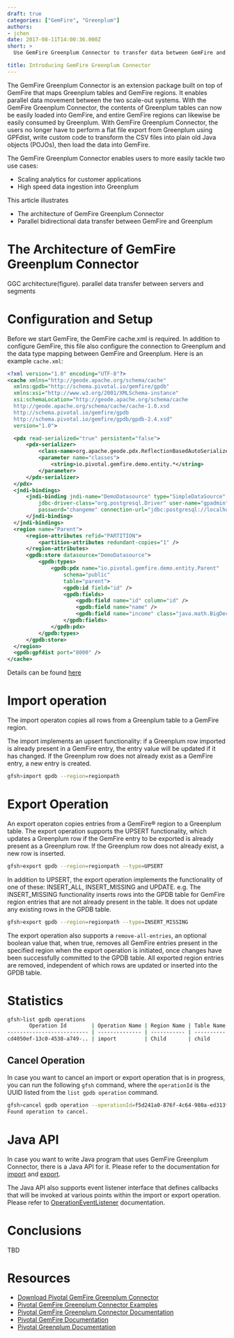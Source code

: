 ```yaml
---
draft: true
categories: ["GemFire", "Greenplum"]
authors:
- jchen
date: 2017-08-11T14:00:36.000Z
short: >
  Use GemFire Greenplum Connector to transfer data between GemFire and Greenplum.

title: Introducing GemFire Greenplum Connector
---
```


The GemFire Greenplum Connector is an extension package built on top of GemFire that maps Greenplum tables and GemFire regions. It enables parallel data movement between the two scale-out systems. With the GemFire Greenplum Connector, the contents of Greenplum tables can now be easily loaded into GemFire, and entire GemFire regions can likewise be easily consumed by Greenplum. With GemFire Greenplum Connector, the users no longer have to perform a flat file export from Greenplum using GPFdist, write custom code to transform the CSV files into plain old Java objects (POJOs), then load the data into GemFire.

The GemFire Greenplum Connector enables users to more easily tackle two use cases:

- Scaling analytics for customer applications
- High speed data ingestion into Greenplum

This article illustrates

- The architecture of GemFire Greenplum Connector
- Parallel bidirectional data transfer between GemFire and Greenplum

# The Architecture of GemFire Greenplum Connector

GGC architecture(figure). parallel data transfer between servers and segments

# Configuration and Setup

Before we start GemFire, the GemFire cache.xml is required. In addition to configure GemFire, this file also configure the connection to Greenplum and the data type mapping between GemFire and Greenplum. Here is an example `cache.xml`:
~~~xml
<?xml version="1.0" encoding="UTF-8"?>
<cache xmlns="http://geode.apache.org/schema/cache"
  xmlns:gpdb="http://schema.pivotal.io/gemfire/gpdb"
  xmlns:xsi="http://www.w3.org/2001/XMLSchema-instance"
  xsi:schemaLocation="http://geode.apache.org/schema/cache
  http://geode.apache.org/schema/cache/cache-1.0.xsd
  http://schema.pivotal.io/gemfire/gpdb
  http://schema.pivotal.io/gemfire/gpdb/gpdb-2.4.xsd"
  version="1.0">

  <pdx read-serialized="true" persistent="false">
      <pdx-serializer>
          <class-name>org.apache.geode.pdx.ReflectionBasedAutoSerializer</class-name>
          <parameter name="classes">
              <string>io.pivotal.gemfire.demo.entity.*</string>
          </parameter>
      </pdx-serializer>
  </pdx>
  <jndi-bindings>
      <jndi-binding jndi-name="DemoDatasource" type="SimpleDataSource"
          jdbc-driver-class="org.postgresql.Driver" user-name="gpadmin"
          password="changeme" connection-url="jdbc:postgresql://localhost:5432/gemfire_db">
      </jndi-binding>
  </jndi-bindings>
  <region name="Parent">
      <region-attributes refid="PARTITION">
          <partition-attributes redundant-copies="1" />
      </region-attributes>
      <gpdb:store datasource="DemoDatasource">
          <gpdb:types>
              <gpdb:pdx name="io.pivotal.gemfire.demo.entity.Parent"
                  schema="public"
                  table="parent">
                  <gpdb:id field="id" />
                  <gpdb:fields>
                      <gpdb:field name="id" column="id" />
                      <gpdb:field name="name" />
                      <gpdb:field name="income" class="java.math.BigDecimal" />
                  </gpdb:fields>
              </gpdb:pdx>
          </gpdb:types>
      </gpdb:store>
  </region>
  <gpdb:gpfdist port="8000" />
</cache>
~~~

Details can be found [here](http://ggc.docs.pivotal.io/ggc/mapping.html)


# Import operation

The import operaton copies all rows from a Greenplum table to a GemFire region.

The import implements an upsert functionality: if a Greenplum row imported is already present in a GemFire entry, the entry value will be updated if it has changed. If the Greenplum row does not already exist as a GemFire entry, a new entry is created.

~~~bash
gfsh>import gpdb --region=regionpath
~~~

# Export Operation

An export operaton copies entries from a GemFire® region to a Greenplum table. The export operation supports the UPSERT functionality, which updates a Greenplum row if the GemFire entry to be exported is already present as a Greenplum row. If the Greenplum row does not already exist, a new row is inserted.

~~~bash
gfsh>export gpdb --region=regionpath --type=UPSERT
~~~

In addition to UPSERT, the export operation implements the functionality of one of these: INSERT_ALL, INSERT_MISSING and UPDATE. e.g. The INSERT_MISSING functionality inserts rows into the GPDB table for GemFire region entries that are not already present in the table. It does not update any existing rows in the GPDB table.

~~~bash
gfsh>export gpdb --region=regionpath --type=INSERT_MISSING
~~~

The export operation also supports a `remove-all-entries`, an optional boolean value that, when true, removes all GemFire entries present in the specified region when the export operation is initiated, once changes have been successfully committed to the GPDB table. All exported region entries are removed, independent of which rows are updated or inserted into the GPDB table.

# Statistics
~~~bash
gfsh>list gpdb operations
       Operation Id        | Operation Name | Region Name | Table Name | User Name |          Start Time          | Rows Processed | Bytes Processed
-------------------------- | -------------- | ----------- | ---------- | --------- | ---------------------------- | -------------- | ---------------
cd4050ef-13c0-4538-a749-.. | import         | Child       | child      | root      | Mon Oct 17 15:21:35 PDT 2016 | 60000          | 2880000
~~~

## Cancel Operation
In case you want to cancel an import or export operation that is in progress, you can run the following `gfsh` command, where the `operationId` is the UUID listed from the `list gpdb operation` command.
~~~bash
gfsh>cancel gpdb operation --operationId=f5d241a0-876f-4c64-980a-ed313f3488ca
Found operation to cancel.
~~~

# Java API

In case you want to write Java program that uses GemFire Greenplum Connector, there is a Java API for it. Please refer to the documentation for [import](http://ggc.docs.pivotal.io/ggc/toGemFire.html) and [export](http://ggc.docs.pivotal.io/ggc/toGreenplum.html).

The Java API also supports event listener interface that defines callbacks that will be invoked at various points within the import or export operation. Please refer to [OperationEventListener](http://ggc.docs.pivotal.io/ggc/event-handlers.html) documentation.

# Conclusions
TBD

# Resources
- [Download Pivotal GemFire Greenplum Connector](https://network.pivotal.io/products/pivotal-gemfire)
- [Pivotal GemFire Greenplum Connector Examples](https://github.com/gemfire/gemfire-greenplum-examples)
- [Pivotal GemFire Greenplum Connector Documentation](http://ggc.docs.pivotal.io)
- [Pivotal GemFire Documentation](https://gemfire.docs.pivotal.io)
- [Pivotal Greenplum Documentation](http://gpdb.docs.pivotal.io)
